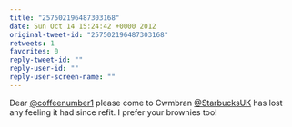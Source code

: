 ```yaml
---
title: "257502196487303168"
date: Sun Oct 14 15:24:42 +0000 2012
original-tweet-id: "257502196487303168"
retweets: 1
favorites: 0
reply-tweet-id: ""
reply-user-id: ""
reply-user-screen-name: ""
---
```

Dear <a href="https://twitter.com/coffeenumber1">@coffeenumber1</a> please come to Cwmbran <a href="https://twitter.com/StarbucksUK">@StarbucksUK</a> has lost any feeling it had since refit. I prefer your brownies too!
